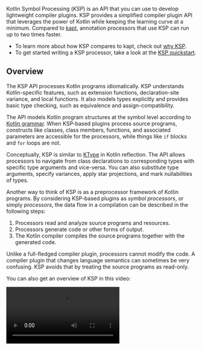 [//]: # (title: Kotlin Symbol Processing API)

Kotlin Symbol Processing (_KSP_) is an API that you can use to develop lightweight compiler plugins.
KSP provides a simplified compiler plugin API that leverages the power of Kotlin while keeping the learning curve at
a minimum. Compared to [kapt](kapt.md), annotation processors that use KSP can run up to two times faster.

* To learn more about how KSP compares to kapt, check out [why KSP](ksp-why-ksp.md).
* To get started writing a KSP processor, take a look at the [KSP quickstart](ksp-quickstart.md).

## Overview

The KSP API processes Kotlin programs idiomatically. KSP understands Kotlin-specific features, such as extension functions,
declaration-site variance, and local functions. It also models types explicitly and provides basic type checking,
such as equivalence and assign-compatibility.

The API models Kotlin program structures at the symbol level according to [Kotlin grammar](https://kotlinlang.org/docs/reference/grammar.html).
When KSP-based plugins process source programs, constructs like classes, class members, functions, and associated parameters are accessible for the
processors, while things like `if` blocks and `for` loops are not.

Conceptually, KSP is similar to [KType](https://kotlinlang.org/api/latest/jvm/stdlib/kotlin.reflect/-k-type/) in Kotlin reflection.
The API allows processors to navigate from class declarations to corresponding types with specific type arguments and vice-versa.
You can also substitute type arguments, specify variances, apply star projections, and mark nullabilities of types.

Another way to think of KSP is as a preprocessor framework of Kotlin programs. By considering KSP-based plugins as
_symbol processors_, or simply _processors_, the data flow in a compilation can be described in the following steps:

1. Processors read and analyze source programs and resources.
2. Processors generate code or other forms of output.
3. The Kotlin compiler compiles the source programs together with the generated code.

Unlike a full-fledged compiler plugin, processors cannot modify the code.
A compiler plugin that changes language semantics can sometimes be very confusing.
KSP avoids that by treating the source programs as read-only.

You can also get an overview of KSP in this video:

<video src="https://www.youtube.com/v/bv-VyGM3HCY" title="Kotlin Symbol Processing (KSP)"/>


## How KSP looks at source files

Most processors navigate through the various program structures of the input source code.
Before diving into usage of the API, let's see at how a file might look from KSP's point of view:

```text
KSFile
  packageName: KSName
  fileName: String
  annotations: List<KSAnnotation>  (File annotations)
  declarations: List<KSDeclaration>
    KSClassDeclaration // class, interface, object
      simpleName: KSName
      qualifiedName: KSName
      containingFile: String
      typeParameters: KSTypeParameter
      parentDeclaration: KSDeclaration
      classKind: ClassKind
      primaryConstructor: KSFunctionDeclaration
      superTypes: List<KSTypeReference>
      // contains inner classes, member functions, properties, etc.
      declarations: List<KSDeclaration>
    KSFunctionDeclaration // top level function
      simpleName: KSName
      qualifiedName: KSName
      containingFile: String
      typeParameters: KSTypeParameter
      parentDeclaration: KSDeclaration
      functionKind: FunctionKind
      extensionReceiver: KSTypeReference?
      returnType: KSTypeReference
      parameters: List<KSValueParameter>
      // contains local classes, local functions, local variables, etc.
      declarations: List<KSDeclaration>
    KSPropertyDeclaration // global variable
      simpleName: KSName
      qualifiedName: KSName
      containingFile: String
      typeParameters: KSTypeParameter
      parentDeclaration: KSDeclaration
      extensionReceiver: KSTypeReference?
      type: KSTypeReference
      getter: KSPropertyGetter
        returnType: KSTypeReference
      setter: KSPropertySetter
        parameter: KSValueParameter
```

This view lists common things that are declared in the file: classes, functions, properties, and so on.

## SymbolProcessorProvider: the entry point

KSP expects an implementation of the `SymbolProcessorProvider` interface to instantiate `SymbolProcessor`:

```kotlin
interface SymbolProcessorProvider {
    fun create(environment: SymbolProcessorEnvironment): SymbolProcessor
}
```

While `SymbolProcessor` is defined as:

```kotlin
interface SymbolProcessor {
    fun process(resolver: Resolver): List<KSAnnotated> // Let's focus on this
    fun finish() {}
    fun onError() {}
}
```

A `Resolver` provides `SymbolProcessor` with access to compiler details such as symbols.
A processor that finds all top-level functions and non-local functions in top-level classes might look something like
the following:

```kotlin
class HelloFunctionFinderProcessor : SymbolProcessor() {
    // ...
    val functions = mutableListOf<KSClassDeclaration>()
    val visitor = FindFunctionsVisitor()

    override fun process(resolver: Resolver) {
        resolver.getAllFiles().forEach { it.accept(visitor, Unit) }
    }

    inner class FindFunctionsVisitor : KSVisitorVoid() {
        override fun visitClassDeclaration(classDeclaration: KSClassDeclaration, data: Unit) {
            classDeclaration.getDeclaredFunctions().forEach { it.accept(this, Unit) }
        }

        override fun visitFunctionDeclaration(function: KSFunctionDeclaration, data: Unit) {
            functions.add(function)
        }

        override fun visitFile(file: KSFile, data: Unit) {
            file.declarations.forEach { it.accept(this, Unit) }
        }
    }
    // ...
    
    class Provider : SymbolProcessorProvider {
        override fun create(environment: SymbolProcessorEnvironment): SymbolProcessor = TODO()
    }
}
```

## Resources

* [Quickstart](ksp-quickstart.md)
* [Why use KSP?](ksp-why-ksp.md)
* [Examples](ksp-examples.md)
* [How KSP models Kotlin code](ksp-additional-details.md)
* [Reference for Java annotation processor authors](ksp-reference.md)
* [Incremental processing notes](ksp-incremental.md)
* [Multiple round processing notes](ksp-multi-round.md)
* [KSP on multiplatform projects](ksp-multiplatform.md)
* [Running KSP from command line](ksp-command-line.md)
* [FAQ](ksp-faq.md)

## Supported libraries

The table includes a list of popular libraries on Android and their various stages of support for KSP:

| Library          | Status                                                                                            |
|------------------|---------------------------------------------------------------------------------------------------|
| Room             | [Officially supported](https://developer.android.com/jetpack/androidx/releases/room#2.3.0-beta02) |
| Moshi            | [Officially supported](https://github.com/square/moshi/)                                          |
| RxHttp           | [Officially supported](https://github.com/liujingxing/rxhttp)                                     |
| Kotshi           | [Officially supported](https://github.com/ansman/kotshi)                                          |
| Lyricist         | [Officially supported](https://github.com/adrielcafe/lyricist)                                    |
| Lich SavedState  | [Officially supported](https://github.com/line/lich/tree/master/savedstate)                       |
| gRPC Dekorator   | [Officially supported](https://github.com/mottljan/grpc-dekorator)                                |
| EasyAdapter      | [Officially supported](https://github.com/AmrDeveloper/EasyAdapter)                               |
| Koin Annotations | [Officially supported](https://github.com/InsertKoinIO/koin-annotations)                          |
| Glide            | [Officially supported](https://github.com/bumptech/glide)                                         | 
| Micronaut        | [Officially supported](https://micronaut.io/2023/07/14/micronaut-framework-4-0-0-released/)       |
| Epoxy            | [Officially supported](https://github.com/airbnb/epoxy)                                           |
| Paris            | [Officially supported](https://github.com/airbnb/paris)                                           |
| Auto Dagger      | [Officially supported](https://github.com/ansman/auto-dagger)                                     |
| SealedX          | [Officially supported](https://github.com/skydoves/sealedx)                                       |
| Ktorfit          | [Officially supported](https://github.com/Foso/Ktorfit)                                           |
| Mockative        | [Officially supported](https://github.com/mockative/mockative)                                    |
| DeeplinkDispatch | [Supported via airbnb/DeepLinkDispatch#323](https://github.com/airbnb/DeepLinkDispatch/pull/323)  |
| Dagger           | [Alpha](https://dagger.dev/dev-guide/ksp)                                                         |
| Motif            | [Alpha](https://github.com/uber/motif)                                                            |
| Hilt             | [In progress](https://dagger.dev/dev-guide/ksp)                                                   |
| Auto Factory     | [Not yet supported](https://github.com/google/auto/issues/982)                                    |
